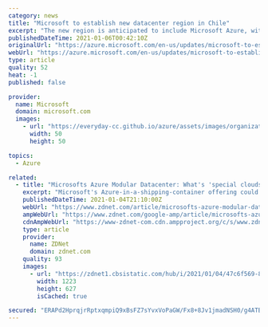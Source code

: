 ```yaml
---
category: news
title: "Microsoft to establish new datacenter region in Chile"
excerpt: "The new region is anticipated to include Microsoft Azure, with Microsoft 365, Dynamics 365 and Power Platform to follow."
publishedDateTime: 2021-01-06T00:42:10Z
originalUrl: "https://azure.microsoft.com/en-us/updates/microsoft-to-establish-new-datacenter-region-in-chile/"
webUrl: "https://azure.microsoft.com/en-us/updates/microsoft-to-establish-new-datacenter-region-in-chile/"
type: article
quality: 52
heat: -1
published: false

provider:
  name: Microsoft
  domain: microsoft.com
  images:
    - url: "https://everyday-cc.github.io/azure/assets/images/organizations/microsoft.com-50x50.jpg"
      width: 50
      height: 50

topics:
  - Azure

related:
  - title: "Microsofts Azure Modular Datacenter: What's 'special clouds' got to do with it?"
    excerpt: "Microsoft's Azure-in-a-shipping-container offering could figure prominently in its cyber-sovereignty and 'special clouds' efforts in the year to come."
    publishedDateTime: 2021-01-04T21:10:00Z
    webUrl: "https://www.zdnet.com/article/microsofts-azure-modular-datacenter-whats-special-clouds-got-to-do-with-it/"
    ampWebUrl: "https://www.zdnet.com/google-amp/article/microsofts-azure-modular-datacenter-whats-special-clouds-got-to-do-with-it/"
    cdnAmpWebUrl: "https://www-zdnet-com.cdn.ampproject.org/c/s/www.zdnet.com/google-amp/article/microsofts-azure-modular-datacenter-whats-special-clouds-got-to-do-with-it/"
    type: article
    provider:
      name: ZDNet
      domain: zdnet.com
    quality: 93
    images:
      - url: "https://zdnet1.cbsistatic.com/hub/i/2021/01/04/47c6f569-83c7-45bf-86db-d69b30e6d5f3/azuremodular.jpg"
        width: 1223
        height: 627
        isCached: true

secured: "ERAPd2HprqjrRptxqmpiQ9xBsFZ7sYvxVoPaGW/Fx8+8Jv1jmadNSH0/g4ATBdy68i3heCgfxSxzzDH3PC3HQXjbek7TTIcyBVHJ3QbNKMHyM0z9PBwxkXvklaX0UbN0VxtQB+8tC/4/1iWsYLVNgujgojpAl43xQVi9/QOMUfiSkLZssrZr072AX+U/kipV8wS+PfmtzcYpQk9z/KOXfRbCbnb8hjEwWxdImVbSaVeoYj7fhryGXd1vT65Hvv5Qk8SmVqkC/Vxt4sM71us4XqKnhgTODFZ/GSQYGhkK2SaJNkOb3hgavTHP+tJMYZex3h1i5Tr3dO7k3wEZ5E+4QAi2iD9+ovfOmsuvcF1AQqo=;KIWsz05KdxxhvdTAyNVZmg=="
---
```


